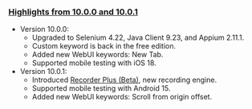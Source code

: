 ### [Highlights from 10.0.0 and 10.0.1](https://docs.katalon.com/docs/release-notes/katalon-studio/katalon-studio-release-notes-version-10.x)

* Version 10.0.0:
  * Upgraded to Selenium 4.22, Java Client 9.23, and Appium 2.11.1.
  * Custom keyword is back in the free edition.
  * Added new WebUI keywords: New Tab.
  * Supported mobile testing with iOS 18.
* Version 10.0.1:
  * Introduced [Recorder Plus (Beta)](https://docs.katalon.com/katalon-studio/record-and-spy/webui-record-and-spy-utilities/katalon-web-recorder-plus), new recording engine.
  * Supported mobile testing with Android 15.
  * Added new WebUI keywords: Scroll from origin offset.
